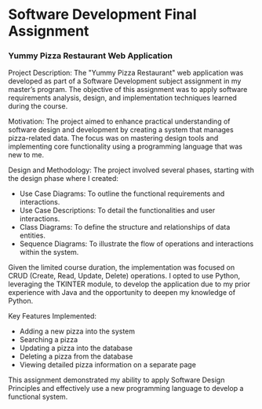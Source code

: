# Software Development Final Assignment 
<h3>Yummy Pizza Restaurant Web Application</h3>

Project Description:
The "Yummy Pizza Restaurant" web application was developed as part of a Software Development  subject assignment in my master’s program. The objective of this assignment was to apply software requirements analysis, design, and implementation techniques learned during the course.

Motivation:
The project aimed to enhance practical understanding of software design and development by creating a system that manages pizza-related data. The focus was on mastering design tools and implementing core functionality using a programming language that was new to me.

Design and Methodology:
The project involved several phases, starting with the design phase where I created:
<ul>
  <li>Use Case Diagrams: To outline the functional requirements and interactions.</li>
  <li>Use Case Descriptions: To detail the functionalities and user interactions.</li>
  <li>Class Diagrams: To define the structure and relationships of data entities.</li>
  <li>Sequence Diagrams: To illustrate the flow of operations and interactions within the system.</li>
</ul>

Given the limited course duration, the implementation was focused on CRUD (Create, Read, Update, Delete) operations. I opted to use Python, leveraging the TKINTER module, to develop the application due to my prior experience with Java and the opportunity to deepen my knowledge of Python.

Key Features Implemented:
<ul>
  <li>Adding a new pizza into the system</li>
  <li>Searching a pizza</li>
  <li>Updating a pizza into the database</li>
  <li>Deleting a pizza from the database</li>
  <li>Viewing detailed pizza information on a separate page</li>
</ul>

This assignment demonstrated my ability to apply Software Design Principles and effectively use a new programming language to develop a functional system.

